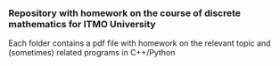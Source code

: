 ### Repository with homework on the course of discrete mathematics for ITMO University

Each folder contains a pdf file with homework on the relevant topic and (sometimes) related programs in C++/Python